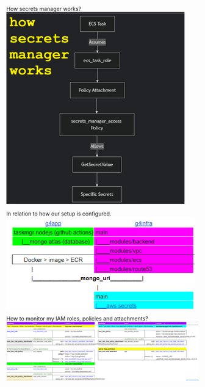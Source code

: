 How secrets manager works?
![secrets flow](/images/secretsFlow.png)

In relation to how our setup is configured.
![stores mongo uri](/images/storesMongoURI.png)

How to monitor my IAM roles, policies and attachments?
![ecs configuration](/images/ecsConfig.png)